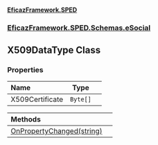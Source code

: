 #### [EficazFramework.SPED](EficazFrameworkSPED.md 'EficazFramework SPED')
### [EficazFramework.SPED.Schemas.eSocial](EficazFramework.SPED.Schemas.eSocial.md 'EficazFramework.SPED.Schemas.eSocial')

## X509DataType Class
### Properties

| Name | Type | |
| :--- | :---: | :--- |
| X509Certificate | `Byte[]` |  |

| Methods | |
| :--- | :--- |
| [OnPropertyChanged(string)](EficazFramework.SPED.Schemas.eSocial/X509DataType/OnPropertyChanged(string).md 'EficazFramework.SPED.Schemas.eSocial.X509DataType.OnPropertyChanged(string)') | |
